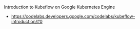

Introduction to Kubeflow on Google Kubernetes Engine
* https://codelabs.developers.google.com/codelabs/kubeflow-introduction/#0
